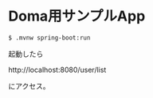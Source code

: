# Doma用サンプルApp

```bash
$ .mvnw spring-boot:run
```

起動したら

http://localhost:8080/user/list

にアクセス。
